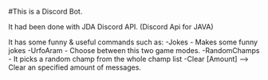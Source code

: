 #This is a Discord Bot.

It had been done with JDA Discord API. (Discord Api for JAVA)

It has some funny & useful commands such as:
  -Jokes - Makes some funny jokes
  -UrfoAram - Choose between this two game modes. 
  -RandomChamps - It picks a random champ from the whole champ list
  -Clear [Amount] --> Clear an specified amount of messages.
  

